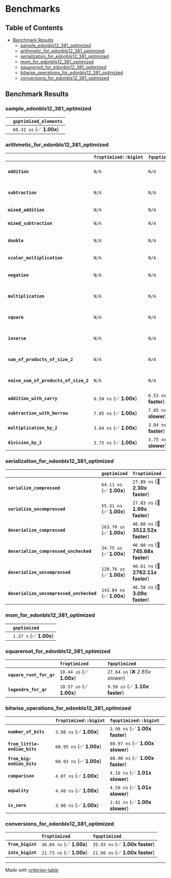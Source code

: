 # Benchmarks

## Table of Contents

- [Benchmark Results](#benchmark-results)
    - [sample_edonbls12_381_optimized](#sample_edonbls12_381_optimized)
    - [arithmetic_for_edonbls12_381_optimized](#arithmetic_for_edonbls12_381_optimized)
    - [serialization_for_edonbls12_381_optimized](#serialization_for_edonbls12_381_optimized)
    - [msm_for_edonbls12_381_optimized](#msm_for_edonbls12_381_optimized)
    - [squareroot_for_edonbls12_381_optimized](#squareroot_for_edonbls12_381_optimized)
    - [bitwise_operations_for_edonbls12_381_optimized](#bitwise_operations_for_edonbls12_381_optimized)
    - [conversions_for_edonbls12_381_optimized](#conversions_for_edonbls12_381_optimized)

## Benchmark Results

### sample_edonbls12_381_optimized

|        | `goptimized_elements`           |
|:-------|:------------------------------- |
|        | `60.32 us` (✅ **1.00x**)        |

### arithmetic_for_edonbls12_381_optimized

|                                       | `froptimized::bigint`          | `fqoptimized::bigint`          | `goptimized`              | `fqoptimized`                   | `froptimized`                    |
|:--------------------------------------|:-------------------------------|:-------------------------------|:--------------------------|:--------------------------------|:-------------------------------- |
| **`addition`**                        | `N/A`                          | `N/A`                          | `376.57 ns` (✅ **1.00x**) | `8.28 ns` (🚀 **45.47x faster**) | `8.14 ns` (🚀 **46.24x faster**)  |
| **`subtraction`**                     | `N/A`                          | `N/A`                          | `395.75 ns` (✅ **1.00x**) | `8.62 ns` (🚀 **45.89x faster**) | `8.64 ns` (🚀 **45.82x faster**)  |
| **`mixed_addition`**                  | `N/A`                          | `N/A`                          | `389.02 ns` (✅ **1.00x**) | `N/A`                           | `N/A`                            |
| **`mixed_subtraction`**               | `N/A`                          | `N/A`                          | `394.12 ns` (✅ **1.00x**) | `N/A`                           | `N/A`                            |
| **`double`**                          | `N/A`                          | `N/A`                          | `290.75 ns` (✅ **1.00x**) | `9.11 ns` (🚀 **31.90x faster**) | `5.29 ns` (🚀 **54.96x faster**)  |
| **`scalar_multiplication`**           | `N/A`                          | `N/A`                          | `130.92 us` (✅ **1.00x**) | `N/A`                           | `N/A`                            |
| **`negation`**                        | `N/A`                          | `N/A`                          | `N/A`                     | `5.96 ns` (✅ **1.00x slower**)  | `5.95 ns` (✅ **1.00x**)          |
| **`multiplication`**                  | `N/A`                          | `N/A`                          | `N/A`                     | `37.32 ns` (✅ **1.01x slower**) | `37.05 ns` (✅ **1.00x**)         |
| **`square`**                          | `N/A`                          | `N/A`                          | `N/A`                     | `31.78 ns` (✅ **1.01x slower**) | `31.57 ns` (✅ **1.00x**)         |
| **`inverse`**                         | `N/A`                          | `N/A`                          | `N/A`                     | `6.62 us` (✅ **1.04x slower**)  | `6.37 us` (✅ **1.00x**)          |
| **`sum_of_products_of_size_2`**       | `N/A`                          | `N/A`                          | `N/A`                     | `53.09 ns` (✅ **1.00x faster**) | `53.24 ns` (✅ **1.00x**)         |
| **`naive_sum_of_products_of_size_2`** | `N/A`                          | `N/A`                          | `N/A`                     | `79.60 ns` (✅ **1.01x faster**) | `80.60 ns` (✅ **1.00x**)         |
| **`addition_with_carry`**             | `6.54 ns` (✅ **1.00x**)        | `6.53 ns` (✅ **1.00x faster**) | `N/A`                     | `N/A`                           | `N/A`                            |
| **`subtraction_with_borrow`**         | `7.85 ns` (✅ **1.00x**)        | `7.85 ns` (✅ **1.00x slower**) | `N/A`                     | `N/A`                           | `N/A`                            |
| **`multiplication_by_2`**             | `3.84 ns` (✅ **1.00x**)        | `3.84 ns` (✅ **1.00x faster**) | `N/A`                     | `N/A`                           | `N/A`                            |
| **`division_by_2`**                   | `3.75 ns` (✅ **1.00x**)        | `3.75 ns` (✅ **1.00x slower**) | `N/A`                     | `N/A`                           | `N/A`                            |

### serialization_for_edonbls12_381_optimized

|                                          | `goptimized`              | `froptimized`                      | `fqoptimized`                       |
|:-----------------------------------------|:--------------------------|:-----------------------------------|:----------------------------------- |
| **`serialize_compressed`**               | `64.11 ns` (✅ **1.00x**)  | `27.89 ns` (🚀 **2.30x faster**)    | `28.08 ns` (🚀 **2.28x faster**)     |
| **`serialize_uncompressed`**             | `55.31 ns` (✅ **1.00x**)  | `27.83 ns` (🚀 **1.99x faster**)    | `28.07 ns` (🚀 **1.97x faster**)     |
| **`deserialize_compressed`**             | `163.70 us` (✅ **1.00x**) | `46.60 ns` (🚀 **3512.52x faster**) | `46.45 ns` (🚀 **3523.98x faster**)  |
| **`deserialize_compressed_unchecked`**   | `34.75 us` (✅ **1.00x**)  | `46.60 ns` (🚀 **745.68x faster**)  | `46.49 ns` (🚀 **747.54x faster**)   |
| **`deserialize_uncompressed`**           | `128.76 us` (✅ **1.00x**) | `46.61 ns` (🚀 **2762.11x faster**) | `46.42 ns` (🚀 **2773.91x faster**)  |
| **`deserialize_uncompressed_unchecked`** | `143.84 ns` (✅ **1.00x**) | `46.58 ns` (🚀 **3.09x faster**)    | `46.13 ns` (🚀 **3.12x faster**)     |

### msm_for_edonbls12_381_optimized

|        | `goptimized`            |
|:-------|:----------------------- |
|        | `1.37 s` (✅ **1.00x**)  |

### squareroot_for_edonbls12_381_optimized

|                          | `froptimized`            | `fqoptimized`                    |
|:-------------------------|:-------------------------|:-------------------------------- |
| **`square_root_for_qr`** | `10.44 us` (✅ **1.00x**) | `27.64 us` (❌ *2.65x slower*)    |
| **`legendre_for_qr`**    | `10.57 us` (✅ **1.00x**) | `9.56 us` (✅ **1.10x faster**)   |

### bitwise_operations_for_edonbls12_381_optimized

|                               | `froptimized::bigint`          | `fqoptimized::bigint`            |
|:------------------------------|:-------------------------------|:-------------------------------- |
| **`number_of_bits`**          | `3.98 ns` (✅ **1.00x**)        | `3.98 ns` (✅ **1.00x faster**)   |
| **`from_little-endian_bits`** | `60.95 ns` (✅ **1.00x**)       | `60.97 ns` (✅ **1.00x slower**)  |
| **`from_big-endian_bits`**    | `60.93 ns` (✅ **1.00x**)       | `60.90 ns` (✅ **1.00x faster**)  |
| **`comparison`**              | `4.07 ns` (✅ **1.00x**)        | `4.10 ns` (✅ **1.01x slower**)   |
| **`equality`**                | `4.48 ns` (✅ **1.00x**)        | `4.50 ns` (✅ **1.01x slower**)   |
| **`is_zero`**                 | `3.90 ns` (✅ **1.00x**)        | `3.91 ns` (✅ **1.00x slower**)   |

### conversions_for_edonbls12_381_optimized

|                   | `froptimized`            | `fqoptimized`                    |
|:------------------|:-------------------------|:-------------------------------- |
| **`from_bigint`** | `36.04 ns` (✅ **1.00x**) | `35.93 ns` (✅ **1.00x faster**)  |
| **`into_bigint`** | `21.73 ns` (✅ **1.00x**) | `21.66 ns` (✅ **1.00x faster**)  |

---
Made with [criterion-table](https://github.com/nu11ptr/criterion-table)

